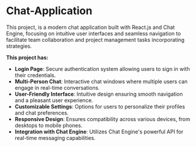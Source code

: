 # Chat-Application
This project, is a modern chat application built with React.js and Chat Engine, focusing on intuitive user interfaces and seamless navigation to facilitate team collaboration and project management tasks incorporating strategies.

**This project has:**

- **Login Page**: Secure authentication system allowing users to sign in with their credentials.
- **Multi-Person Chat**: Interactive chat windows where multiple users can engage in real-time conversations.
- **User-Friendly Interface**: Intuitive design ensuring smooth navigation and a pleasant user experience.
- **Customizable Settings**: Options for users to personalize their profiles and chat preferences.
- **Responsive Design**: Ensures compatibility across various devices, from desktops to mobile phones.
- **Integration with Chat Engine**: Utilizes Chat Engine's powerful API for real-time messaging capabilities.
